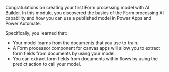 Congratulations on creating your first Form processing model with AI Builder.
In this module, you discovered the basics of the Form processing AI capability and how you can use a published model in Power Apps and Power Automate.

Specifically, you learned that:

- Your model learns from the documents that you use to train.
- A Form processor component for canvas apps will allow you to extract form fields from documents by using your model.
- You can extract form fields from documents within flows by using the predict action to call your model.
